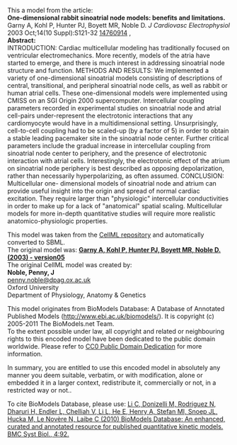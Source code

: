 

This a model from the article:  
**One-dimensional rabbit sinoatrial node models: benefits and limitations.**   
Garny A, Kohl P, Hunter PJ, Boyett MR, Noble D. _J Cardiovasc Electrophysiol_
2003 Oct;14(10 Suppl):S121-32
[14760914](http://www.ncbi.nlm.nih.gov/pubmed/14760914) ,  
**Abstract:**   
INTRODUCTION: Cardiac multicellular modeling has traditionally focused on
ventricular electromechanics. More recently, models of the atria have started
to emerge, and there is much interest in addressing sinoatrial node structure
and function. METHODS AND RESULTS: We implemented a variety of one-dimensional
sinoatrial models consisting of descriptions of central, transitional, and
peripheral sinoatrial node cells, as well as rabbit or human atrial cells.
These one-dimensional models were implemented using CMISS on an SGI Origin
2000 supercomputer. Intercellular coupling parameters recorded in experimental
studies on sinoatrial node and atrial cell-pairs under-represent the
electrotonic interactions that any cardiomyocyte would have in a
multidimensional setting. Unsurprisingly, cell-to-cell coupling had to be
scaled-up (by a factor of 5) in order to obtain a stable leading pacemaker
site in the sinoatrial node center. Further critical parameters include the
gradual increase in intercellular coupling from sinoatrial node center to
periphery, and the presence of electrotonic interaction with atrial cells.
Interestingly, the electrotonic effect of the atrium on sinoatrial node
periphery is best described as opposing depolarization, rather than
necessarily hyperpolarizing, as often assumed. CONCLUSION: Multicellular one-
dimensional models of sinoatrial node and atrium can provide useful insight
into the origin and spread of normal cardiac excitation. They require larger
than "physiologic" intercellular conductivities in order to make up for a lack
of "anatomical" spatial scaling. Multicellular models for more in-depth
quantitative studies will require more realistic anatomico-physiologic
properties.

This model was taken from the [CellML
repository](http://www.cellml.org/models) and automatically converted to SBML.  
The original model was: [ **Garny A, Kohl P, Hunter PJ, Boyett MR, Noble D.
(2003) - version05**
](http://www.cellml.org/models/garny_kohl_hunter_boyett_noble_2003_version05)  
The original CellML model was created by:  
**Noble, Penny, J**   
penny.noble@dpag.ox.ac.uk  
Oxford University  
Department of Physiology, Anatomy & Genetics  

This model originates from BioModels Database: A Database of Annotated
Published Models (http://www.ebi.ac.uk/biomodels/). It is copyright (c)
2005-2011 The BioModels.net Team.  
To the extent possible under law, all copyright and related or neighbouring
rights to this encoded model have been dedicated to the public domain
worldwide. Please refer to [CC0 Public Domain
Dedication](http://creativecommons.org/publicdomain/zero/1.0/) for more
information.

In summary, you are entitled to use this encoded model in absolutely any
manner you deem suitable, verbatim, or with modification, alone or embedded it
in a larger context, redistribute it, commercially or not, in a restricted way
or not..  
  
To cite BioModels Database, please use: [Li C, Donizelli M, Rodriguez N,
Dharuri H, Endler L, Chelliah V, Li L, He E, Henry A, Stefan MI, Snoep JL,
Hucka M, Le Novère N, Laibe C (2010) BioModels Database: An enhanced, curated
and annotated resource for published quantitative kinetic models. BMC Syst
Biol., 4:92.](http://www.ncbi.nlm.nih.gov/pubmed/20587024)

